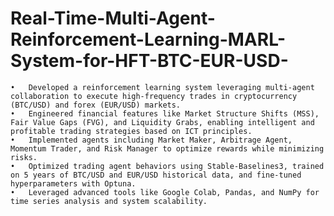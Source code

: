 # Real-Time-Multi-Agent-Reinforcement-Learning-MARL-System-for-HFT-BTC-EUR-USD-
    •	Developed a reinforcement learning system leveraging multi-agent collaboration to execute high-frequency trades in cryptocurrency (BTC/USD) and forex (EUR/USD) markets.
    •	Engineered financial features like Market Structure Shifts (MSS), Fair Value Gaps (FVG), and Liquidity Grabs, enabling intelligent and profitable trading strategies based on ICT principles.
    •	Implemented agents including Market Maker, Arbitrage Agent, Momentum Trader, and Risk Manager to optimize rewards while minimizing risks.
    •	Optimized trading agent behaviors using Stable-Baselines3, trained on 5 years of BTC/USD and EUR/USD historical data, and fine-tuned hyperparameters with Optuna.
    •	Leveraged advanced tools like Google Colab, Pandas, and NumPy for time series analysis and system scalability.
